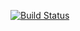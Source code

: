 [![Build Status](https://travis-ci.org/mikaelkg/lab06.svg?branch=master)](https://travis-ci.org/mikaelkg/lab06)

